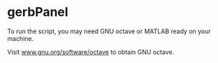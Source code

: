 gerbPanel
=========

To run the script, you may need GNU octave or MATLAB ready on your machine.

Visit www.gnu.org/software/octave to obtain GNU octave.
